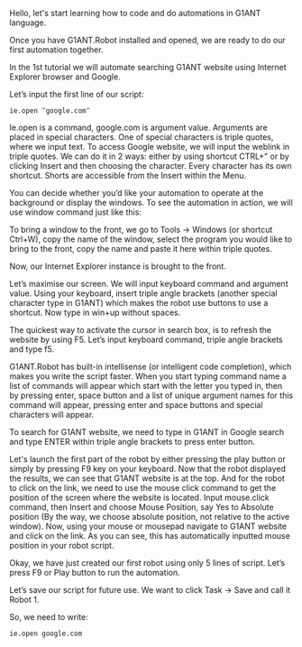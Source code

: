 Hello, let's start learning how to code and do automations in G1ANT language.


Once you have G1ANT.Robot installed and opened, we are ready to do our first automation together. 

In the 1st tutorial we will automate searching G1ANT website using Internet Explorer browser and Google.

Let’s input the first line of our script:

```
ie.open ‴google.com‴ 
```

Ie.open is a command, google.com is argument value. Arguments are placed in special characters. One of special characters is triple quotes, where we input text. To access Google website, we will input the weblink in triple quotes. We can do it in 2 ways: either by using shortcut CTRL+" or by clicking Insert and then choosing the character. Every character has its own shortcut. Shorts are accessible from the Insert within the Menu.

You can decide whether you’d like your automation to operate at the background or display the windows. To see the automation in action, we will use window command just like this:
	
	 

To bring a window to the front, we go to Tools -> Windows (or shortcut Ctrl+W), copy the name of the window, select the program you would like to bring to the front, copy the name and paste it here within triple quotes.

Now, our Internet Explorer instance is brought to the front.

Let’s maximise our screen. We will input keyboard command and argument value. Using your keyboard, insert triple angle brackets (another special character type in G1ANT) which makes the robot use buttons to use a shortcut. Now type in win+up without spaces. 

	 

The quickest way to activate the cursor in search box, is to refresh the website by using F5. Let’s input keyboard command, triple angle brackets and type f5. 

G1ANT.Robot has built-in intellisense (or intelligent code completion), which makes you write the script faster. When you start typing command name a list of commands will appear which start with the letter you typed in, then by pressing enter, space button and a list of unique argument names for this command will appear, pressing enter and space buttons and special characters will appear. 

To search for G1ANT website, we need to type in G1ANT in Google search and type ENTER within triple angle brackets to press enter button. 

Let's launch the first part of the robot by either pressing the play button or simply by pressing F9 key on your keyboard. Now that the robot displayed the results, we can see that G1ANT website is at the top. And for the robot to click on the link, we need to use the mouse click command to get the position of the screen where the website is located. Input mouse.click command, then Insert and choose Mouse Position, say Yes to Absolute position (By the way, we choose absolute position, not relative to the active window). Now, using your mouse or mousepad navigate to G1ANT website and click on the link. As you can see, this has automatically inputted mouse position in your robot script. 

Okay, we have just created our first robot using only 5 lines of script. Let’s press F9 or Play button to run the automation.

Let’s save our script for future use. We want to click Task -> Save and call it Robot 1.  


So, we need to write:
   
```
ie.open google.com
```
